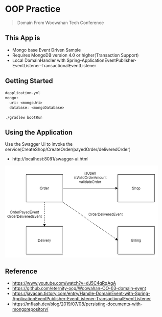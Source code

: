 # OOP Practice
> Domain From Woowahan Tech Conference

## This App is
- Mongo base Event Driven Sample
- Requires MongoDB version 4.0 or higher(Transaction Support)
- Local DomainHandler with Spring-ApplicationEventPublisher-EventListener-TransactionalEventListener

## Getting Started
```shell script
#application.yml
mongo:
  uri: <mongoUri>
  database: <mongoDatabase>
  
./gradlew bootRun
```

## Using the Application
Use the Swagger UI to invoke the service(CreateShop/CreateOrder/payedOrder/deliveredOrder)
- http://localhost:8081/swagger-ui.html

![image](./image.png)

## Reference
- https://www.youtube.com/watch?v=dJ5C4qRqAgA
- https://github.com/eternity-oop/Woowahan-OO-03-domain-event
- https://javacan.tistory.com/entry/Handle-DomainEvent-with-Spring-ApplicationEventPublisher-EventListener-TransactionalEventListener
- https://mflash.dev/blog/2019/07/08/persisting-documents-with-mongorepository/
